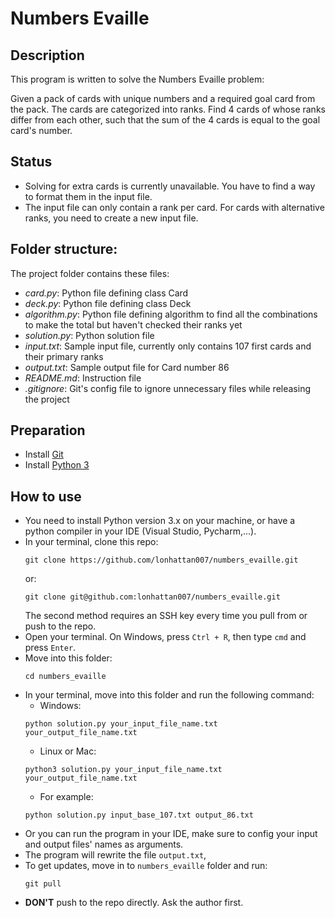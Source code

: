 # Numbers Evaille

## Description

This program is written to solve the Numbers Evaille problem:

Given a pack of cards with unique numbers and a required goal card from the pack. The cards are categorized into ranks. Find 4 cards of whose ranks differ from each other, such that the sum of the 4 cards is equal to the goal card's number.

## Status

- Solving for extra cards is currently unavailable. You have to find a way to format them in the input file.
- The input file can only contain a rank per card. For cards with alternative ranks, you need to create a new input file.

## Folder structure:

The project folder contains these files:

- _card.py_: Python file defining class Card
- _deck.py_: Python file defining class Deck
- _algorithm.py_: Python file defining algorithm to find all the combinations to make the total but haven't checked their ranks yet
- _solution.py_: Python solution file
- _input.txt_: Sample input file, currently only contains 107 first cards and their primary ranks
- _output.txt_: Sample output file for Card number 86
- _README.md_: Instruction file
- _.gitignore_: Git's config file to ignore unnecessary files while releasing the project

## Preparation

- Install [Git](https://git-scm.com/download/win)
- Install [Python 3](https://www.python.org/downloads/release/python-3100/)

## How to use

- You need to install Python version 3.x on your machine, or have a python compiler in your IDE (Visual Studio, Pycharm,...).
- In your terminal, clone this repo:
    ```
    git clone https://github.com/lonhattan007/numbers_evaille.git
    ```
    or: 
    ```
    git clone git@github.com:lonhattan007/numbers_evaille.git
    ```
    The second method requires an SSH key every time you pull from or push to the repo.
- Open your terminal. On Windows, press `Ctrl + R`, then type `cmd` and press `Enter`.
- Move into this folder:
    ```
    cd numbers_evaille
    ```
- In your terminal, move into this folder and run the following command:
    - Windows: 
    ```
    python solution.py your_input_file_name.txt your_output_file_name.txt
    ```
    - Linux or Mac: 
    ```
    python3 solution.py your_input_file_name.txt your_output_file_name.txt
    ```
    - For example:
    ```
    python solution.py input_base_107.txt output_86.txt
    ```
- Or you can run the program in your IDE, make sure to config your input and output files' names as arguments.
- The program will rewrite the file `output.txt`, 
- To get updates, move in to `numbers_evaille` folder and run:
    ```
    git pull
    ```
- __DON'T__ push to the repo directly. Ask the author first.
